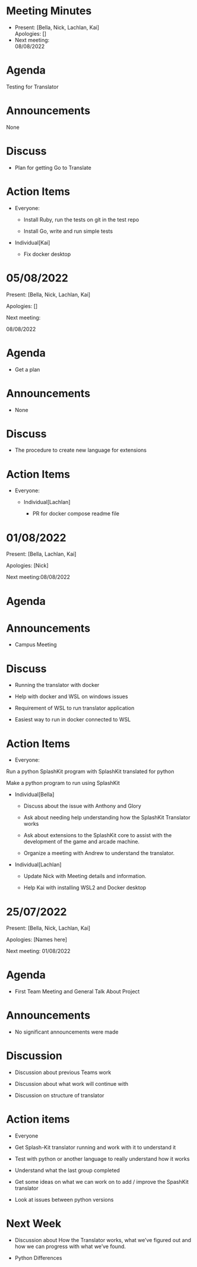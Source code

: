 # Meeting Minutes

- Present: [Bella, Nick, Lachlan, Kai]  
  Apologies: []
- Next meeting:  
  08/08/2022

# Agenda

Testing for Translator

# Announcements

None

# Discuss

- Plan for getting Go to Translate

# Action Items

- Everyone:

  - Install Ruby, run the tests on git in the test repo

  - Install Go, write and run simple tests

- Individual[Kai]
  - Fix docker desktop

# 05/08/2022

Present: [Bella, Nick, Lachlan, Kai]

Apologies: []

Next meeting:

08/08/2022

# Agenda

- Get a plan

# Announcements

- None

# Discuss

- The procedure to create new language for extensions

# Action Items

- Everyone:

  - Individual[Lachlan]

    - PR for docker compose readme file

# 01/08/2022

Present: [Bella, Lachlan, Kai]

Apologies: [Nick]

Next meeting:08/08/2022

# Agenda

# Announcements

- Campus Meeting

# Discuss

- Running the translator with docker

- Help with docker and WSL on windows issues

- Requirement of WSL to run translator application

- Easiest way to run in docker connected to WSL

# Action Items

- Everyone:

Run a python SplashKit program with SplashKit translated for python

Make a python program to run using SplashKit

- Individual[Bella]

  - Discuss about the issue with Anthony and Glory

  - Ask about needing help understanding how the SplashKit Translator works

  - Ask about extensions to the SplashKit core to assist with the development of the game and arcade machine.

  - Organize a meeting with Andrew to understand the translator.

- Individual[Lachlan]

  - Update Nick with Meeting details and information.

  - Help Kai with installing WSL2 and Docker desktop

# 25/07/2022

Present: [Bella, Nick, Lachlan, Kai]

Apologies: [Names here]

Next meeting: 01/08/2022

# Agenda

- First Team Meeting and General Talk About Project

# Announcements

- No significant announcements were made

# Discussion

- Discussion about previous Teams work

- Discussion about what work will continue with

- Discussion on structure of translator

# Action items

- Everyone

- Get Splash-Kit translator running and work with it to understand it

- Test with python or another language to really understand how it works

- Understand what the last group completed

- Get some ideas on what we can work on to add / improve the SpashKit translator

- Look at issues between python versions

# Next Week

- Discussion about How the Translator works, what we’ve figured out and how we can progress with what we’ve found.

- Python Differences
